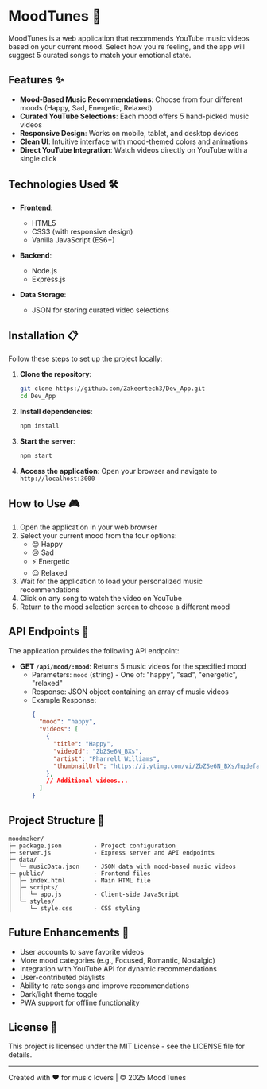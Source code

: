 # MoodTunes 🎵

MoodTunes is a web application that recommends YouTube music videos based on your current mood. Select how you're feeling, and the app will suggest 5 curated songs to match your emotional state.

## Features ✨

- **Mood-Based Music Recommendations**: Choose from four different moods (Happy, Sad, Energetic, Relaxed)
- **Curated YouTube Selections**: Each mood offers 5 hand-picked music videos
- **Responsive Design**: Works on mobile, tablet, and desktop devices
- **Clean UI**: Intuitive interface with mood-themed colors and animations
- **Direct YouTube Integration**: Watch videos directly on YouTube with a single click

## Technologies Used 🛠️

- **Frontend**:
  - HTML5
  - CSS3 (with responsive design)
  - Vanilla JavaScript (ES6+)
  
- **Backend**:
  - Node.js
  - Express.js
  
- **Data Storage**:
  - JSON for storing curated video selections

## Installation 📋

Follow these steps to set up the project locally:

1. **Clone the repository**:
   ```bash
   git clone https://github.com/Zakeertech3/Dev_App.git
   cd Dev_App
   ```

2. **Install dependencies**:
   ```bash
   npm install
   ```

3. **Start the server**:
   ```bash
   npm start
   ```

4. **Access the application**:
   Open your browser and navigate to `http://localhost:3000`

## How to Use 🎮

1. Open the application in your web browser
2. Select your current mood from the four options:
   - 😊 Happy
   - 😢 Sad
   - ⚡ Energetic
   - 😌 Relaxed
3. Wait for the application to load your personalized music recommendations
4. Click on any song to watch the video on YouTube
5. Return to the mood selection screen to choose a different mood

## API Endpoints 🔌

The application provides the following API endpoint:

- **GET `/api/mood/:mood`**: Returns 5 music videos for the specified mood
  - Parameters: `mood` (string) - One of: "happy", "sad", "energetic", "relaxed"
  - Response: JSON object containing an array of music videos
  - Example Response:
    ```json
    {
      "mood": "happy",
      "videos": [
        {
          "title": "Happy",
          "videoId": "ZbZSe6N_BXs",
          "artist": "Pharrell Williams",
          "thumbnailUrl": "https://i.ytimg.com/vi/ZbZSe6N_BXs/hqdefault.jpg"
        },
        // Additional videos...
      ]
    }
    ```

## Project Structure 📁

```
moodmaker/
├─ package.json         - Project configuration
├─ server.js            - Express server and API endpoints
├─ data/
│  └─ musicData.json    - JSON data with mood-based music videos
├─ public/              - Frontend files
│  ├─ index.html        - Main HTML file
│  ├─ scripts/
│  │  └─ app.js         - Client-side JavaScript
│  └─ styles/
│     └─ style.css      - CSS styling
```

## Future Enhancements 🚀

- User accounts to save favorite videos
- More mood categories (e.g., Focused, Romantic, Nostalgic)
- Integration with YouTube API for dynamic recommendations
- User-contributed playlists
- Ability to rate songs and improve recommendations
- Dark/light theme toggle
- PWA support for offline functionality

## License 📝

This project is licensed under the MIT License - see the LICENSE file for details.

---

Created with ❤️ for music lovers | © 2025 MoodTunes

